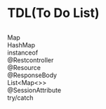 # TDL(To Do List)

##

Map  
HashMap  
instanceof  
@Restcontroller  
@Resource  
@ResponseBody  
List<Map<>>  
@SessionAttribute  
try/catch
